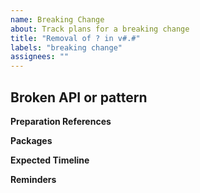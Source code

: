```yaml
---
name: Breaking Change
about: Track plans for a breaking change
title: "Removal of ? in v#.#"
labels: "breaking change"
assignees: ""
---
```


## Broken API or pattern

<!-- Name the APIs involved specifically, etc. -->

**Preparation References**

<!-- A URL to the deprecation release notes. Alternatively, describe actions required where broken API or pattern is in use. -->

**Packages**

<!-- A simple list of impacted packages -->

**Expected Timeline**

<!-- When you expect this API/pattern will be fully removed/unsupported. If possible, give a release version. -->

**Reminders**

<!-- Reminder: Assign this issue to somebody, if you are unsure who, assign it to yourself. -->

<!-- Associate PR: link a PR from test/... branch in this repo (not in a fork). -->

<!-- By filing an Issue, you are expected to comply with the Code of Conduct: https://github.com/microsoft/FluidFramework/blob/main/CODE_OF_CONDUCT.md -->

<!-- Lastly, be sure to preview your issue before saving, then remove this section. Thanks! -->
